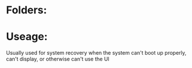 # __Folders:__


 
# __Useage:__

Usually used for system recovery when the system can't boot up properly, can't display, or otherwise can't use the UI

 
